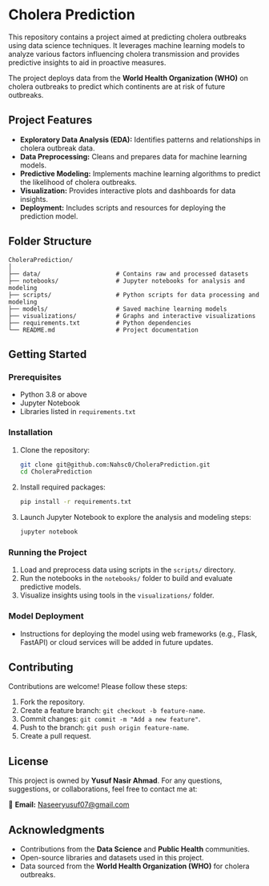 # Cholera Prediction

This repository contains a project aimed at predicting cholera outbreaks using data science techniques. It leverages machine learning models to analyze various factors influencing cholera transmission and provides predictive insights to aid in proactive measures.

The project deploys data from the **World Health Organization (WHO)** on cholera outbreaks to predict which continents are at risk of future outbreaks.

## Project Features

- **Exploratory Data Analysis (EDA):** Identifies patterns and relationships in cholera outbreak data.
- **Data Preprocessing:** Cleans and prepares data for machine learning models.
- **Predictive Modeling:** Implements machine learning algorithms to predict the likelihood of cholera outbreaks.
- **Visualization:** Provides interactive plots and dashboards for data insights.
- **Deployment:** Includes scripts and resources for deploying the prediction model.

## Folder Structure

```
CholeraPrediction/
│
├── data/                     # Contains raw and processed datasets
├── notebooks/                # Jupyter notebooks for analysis and modeling
├── scripts/                  # Python scripts for data processing and modeling
├── models/                   # Saved machine learning models
├── visualizations/           # Graphs and interactive visualizations
├── requirements.txt          # Python dependencies
└── README.md                 # Project documentation
```

## Getting Started

### Prerequisites

- Python 3.8 or above
- Jupyter Notebook
- Libraries listed in `requirements.txt`

### Installation

1. Clone the repository:

   ```bash
   git clone git@github.com:Nahsc0/CholeraPrediction.git
   cd CholeraPrediction
   ```

2. Install required packages:

   ```bash
   pip install -r requirements.txt
   ```

3. Launch Jupyter Notebook to explore the analysis and modeling steps:

   ```bash
   jupyter notebook
   ```

### Running the Project

1. Load and preprocess data using scripts in the `scripts/` directory.
2. Run the notebooks in the `notebooks/` folder to build and evaluate predictive models.
3. Visualize insights using tools in the `visualizations/` folder.

### Model Deployment

- Instructions for deploying the model using web frameworks (e.g., Flask, FastAPI) or cloud services will be added in future updates.

## Contributing

Contributions are welcome! Please follow these steps:

1. Fork the repository.
2. Create a feature branch: `git checkout -b feature-name`.
3. Commit changes: `git commit -m "Add a new feature"`.
4. Push to the branch: `git push origin feature-name`.
5. Create a pull request.

## License

This project is owned by **Yusuf Nasir Ahmad**. For any questions, suggestions, or collaborations, feel free to contact me at:

📧 **Email:** Naseeryusuf07@gmail.com

## Acknowledgments

- Contributions from the **Data Science** and **Public Health** communities.
- Open-source libraries and datasets used in this project.
- Data sourced from the **World Health Organization (WHO)** for cholera outbreaks.
```